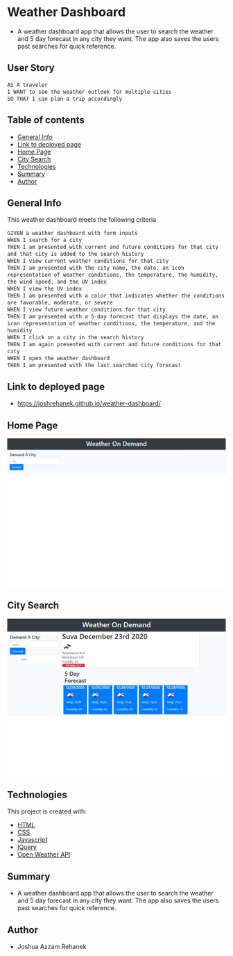 # Weather Dashboard
- A weather dashboard app that allows the user to search the weather and 5 day forecast in any city they want. The app also saves the users past searches for quick reference.

## User Story

```
AS A traveler
I WANT to see the weather outlook for multiple cities
SO THAT I can plan a trip accordingly
```

## Table of contents
- [General Info](#general-info)
- [Link to deployed page](#general-info)
- [Home Page](#home-page)
- [City Search ](city-search)
- [Technologies](#technologies)
- [Summary](#summary)
- [Author](#author)

## General Info

This weather dashboard meets the following criteria 

```
GIVEN a weather dashboard with form inputs
WHEN I search for a city
THEN I am presented with current and future conditions for that city and that city is added to the search history
WHEN I view current weather conditions for that city
THEN I am presented with the city name, the date, an icon representation of weather conditions, the temperature, the humidity, the wind speed, and the UV index
WHEN I view the UV index
THEN I am presented with a color that indicates whether the conditions are favorable, moderate, or severe
WHEN I view future weather conditions for that city
THEN I am presented with a 5-day forecast that displays the date, an icon representation of weather conditions, the temperature, and the humidity
WHEN I click on a city in the search history
THEN I am again presented with current and future conditions for that city
WHEN I open the weather dashboard
THEN I am presented with the last searched city forecast
```
## Link to deployed page

- https://joshrehanek.github.io/weather-dashboard/

## Home Page

![Home Page](assets\images\weather-dasboard.png)

## City Search

![City Search](./assets/images/weather-dashboard-search.png)

## Technologies

This project is created with:

- [HTML](https://html.com/)
- [CSS](https://www.w3.org/Style/CSS/Overview.en.html)
- [Javascript](https://javascript.com/)
- [jQuery](https://jquery.com/)
- [Open Weather API](https://openweathermap.org/api)

## Summary

- A weather dashboard app that allows the user to search the weather and 5 day forecast in any city they want. The app also saves the users past searches for quick reference.


## Author

- Joshua Azzam Rehanek
